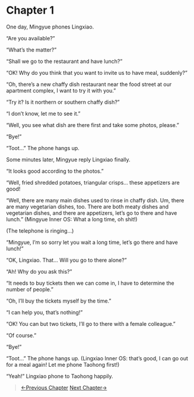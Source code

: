# Chapter 1

One day, Mingyue phones Lingxiao.

“Are you available?”

“What’s the matter?”

“Shall we go to the restaurant and have lunch?”

“OK! Why do you think that you want to invite us to have meal, suddenly?”

“Oh, there’s a new chaffy dish restaurant near the food street at our apartment complex, I want to try it with you.”

“Try it? Is it northern or southern chaffy dish?”

“I don’t know, let me to see it.”

“Well, you see what dish are there first and take some photos, please.”

“Bye!”

“Toot…” The phone hangs up.

Some minutes later, Mingyue reply Lingxiao finally.

“It looks good according to the photos.”

“Well, fried shredded potatoes, triangular crisps… these appetizers are good!

“Well, there are many main dishes used to rinse in chaffy dish. Um, there are many vegetarian dishes, too. There are both meaty dishes and vegetarian dishes, and there are appetizers, let’s go to there and have lunch.” (Mingyue Inner OS: What a long time, oh shit!)

(The telephone is ringing…)

“Mingyue, I’m so sorry let you wait a long time, let’s go there and have lunch!”

“OK, Lingxiao. That… Will you go to there alone?”

“Ah! Why do you ask this?”

“It needs to buy tickets then we can come in, I have to determine the number of people.”

“Oh, I’ll buy the tickets myself by the time.”

“I can help you, that’s nothing!”

“OK! You can but two tickets, I’ll go to there with a female colleague.”

“Of course.”

“Bye!”

“Toot…” The phone hangs up. (Lingxiao Inner OS: that’s good, I can go out for a meal again! Let me phone Taohong first!)

“Yeah!” Lingxiao phone to Taohong happily.

> [←Previous Chapter](/part2/missing.md)  [Next Chapter→](/ex1/chapter2.md)

